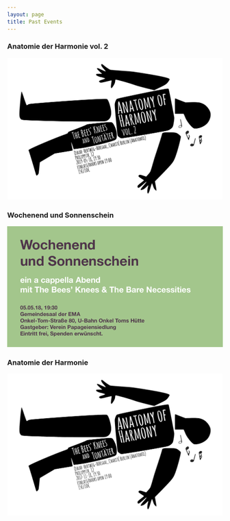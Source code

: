 ```yaml
---
layout: page
title: Past Events
---
```

### Anatomie der Harmonie vol. 2

![picture](/images/anatomy_of_harmony_vol_2.png)

### Wochenend und Sonnenschein

![wochened](/images/wochenend.png)

### Anatomie der Harmonie

![anatomie](/images/anatomie_web.png)
